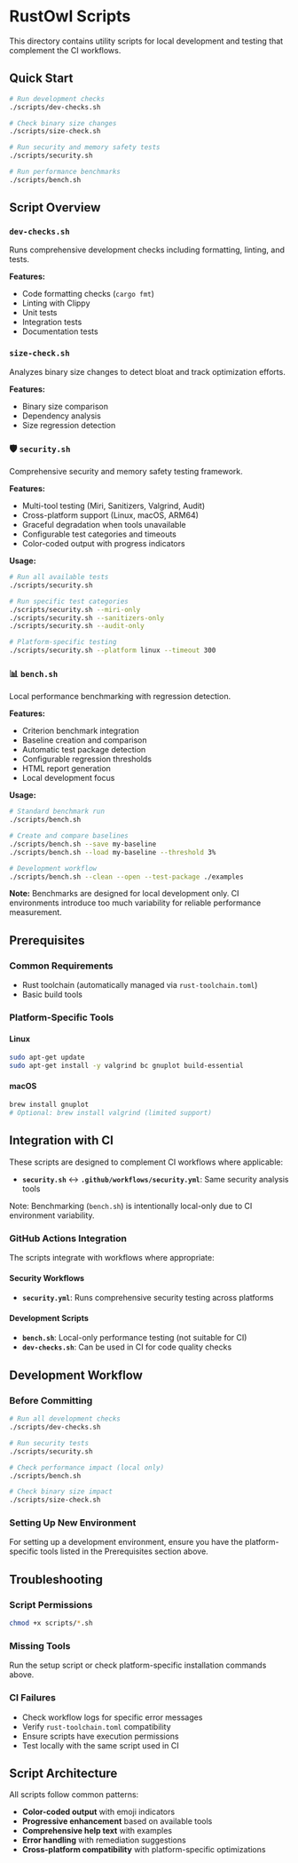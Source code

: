 # RustOwl Scripts

This directory contains utility scripts for local development and testing that complement the CI workflows.

## Quick Start

```bash
# Run development checks
./scripts/dev-checks.sh

# Check binary size changes
./scripts/size-check.sh

# Run security and memory safety tests
./scripts/security.sh

# Run performance benchmarks
./scripts/bench.sh
```

## Script Overview

### `dev-checks.sh`
Runs comprehensive development checks including formatting, linting, and tests.

**Features:**
- Code formatting checks (`cargo fmt`)
- Linting with Clippy
- Unit tests
- Integration tests
- Documentation tests

### `size-check.sh`
Analyzes binary size changes to detect bloat and track optimization efforts.

**Features:**
- Binary size comparison
- Dependency analysis
- Size regression detection

### 🛡️ `security.sh`
Comprehensive security and memory safety testing framework.

**Features:**
- Multi-tool testing (Miri, Sanitizers, Valgrind, Audit)
- Cross-platform support (Linux, macOS, ARM64)
- Graceful degradation when tools unavailable
- Configurable test categories and timeouts
- Color-coded output with progress indicators

**Usage:**
```bash
# Run all available tests
./scripts/security.sh

# Run specific test categories
./scripts/security.sh --miri-only
./scripts/security.sh --sanitizers-only
./scripts/security.sh --audit-only

# Platform-specific testing
./scripts/security.sh --platform linux --timeout 300
```

### 📊 `bench.sh` 
Local performance benchmarking with regression detection.

**Features:**
- Criterion benchmark integration
- Baseline creation and comparison
- Automatic test package detection
- Configurable regression thresholds
- HTML report generation
- Local development focus

**Usage:**
```bash
# Standard benchmark run
./scripts/bench.sh

# Create and compare baselines
./scripts/bench.sh --save my-baseline
./scripts/bench.sh --load my-baseline --threshold 3%

# Development workflow
./scripts/bench.sh --clean --open --test-package ./examples
```

**Note:** Benchmarks are designed for local development only. CI environments introduce too much variability for reliable performance measurement.

## Prerequisites

### Common Requirements
- Rust toolchain (automatically managed via `rust-toolchain.toml`)
- Basic build tools

### Platform-Specific Tools

#### Linux
```bash
sudo apt-get update
sudo apt-get install -y valgrind bc gnuplot build-essential
```

#### macOS
```bash
brew install gnuplot
# Optional: brew install valgrind (limited support)
```

## Integration with CI

These scripts are designed to complement CI workflows where applicable:

- **`security.sh`** ↔ **`.github/workflows/security.yml`**: Same security analysis tools

Note: Benchmarking (`bench.sh`) is intentionally local-only due to CI environment variability.

### GitHub Actions Integration

The scripts integrate with workflows where appropriate:

#### Security Workflows
- **`security.yml`**: Runs comprehensive security testing across platforms

#### Development Scripts
- **`bench.sh`**: Local-only performance testing (not suitable for CI)
- **`dev-checks.sh`**: Can be used in CI for code quality checks

## Development Workflow

### Before Committing
```bash
# Run all development checks
./scripts/dev-checks.sh

# Run security tests
./scripts/security.sh

# Check performance impact (local only)
./scripts/bench.sh

# Check binary size impact
./scripts/size-check.sh
```

### Setting Up New Environment
For setting up a development environment, ensure you have the platform-specific tools listed in the Prerequisites section above.

## Troubleshooting

### Script Permissions
```bash
chmod +x scripts/*.sh
```

### Missing Tools
Run the setup script or check platform-specific installation commands above.

### CI Failures
- Check workflow logs for specific error messages
- Verify `rust-toolchain.toml` compatibility
- Ensure scripts have execution permissions
- Test locally with the same script used in CI

## Script Architecture

All scripts follow common patterns:
- **Color-coded output** with emoji indicators
- **Progressive enhancement** based on available tools
- **Comprehensive help text** with examples
- **Error handling** with remediation suggestions
- **Cross-platform compatibility** with platform-specific optimizations
